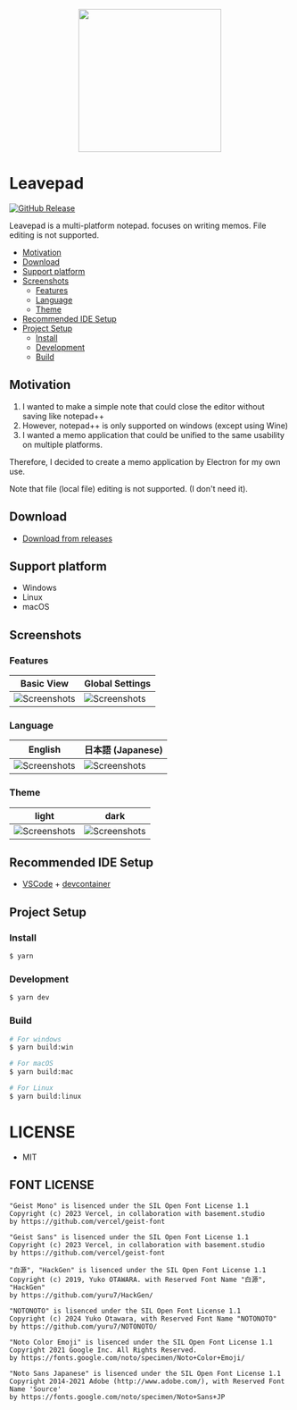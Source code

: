 <p align="center">
  <img width="256" height="256" src="https://raw.github.com/kaishuu0123/leavepad/main/build/icon.png">
</p>

# Leavepad

<a href="https://github.com/kaishuu0123/leavepad/releases">

![GitHub Release](https://img.shields.io/github/v/release/kaishuu0123/leavepad)

</a>

Leavepad is a multi-platform notepad. focuses on writing memos. File editing is not supported.

- [Motivation](#motivation)
- [Download](#download)
- [Support platform](#support-platform)
- [Screenshots](#screenshots)
  - [Features](#features)
  - [Language](#language)
  - [Theme](#theme)
- [Recommended IDE Setup](#recommended-ide-setup)
- [Project Setup](#project-setup)
  - [Install](#install)
  - [Development](#development)
  - [Build](#build)

## Motivation

1. I wanted to make a simple note that could close the editor without saving like notepad++
1. However, notepad++ is only supported on windows (except using Wine)
1. I wanted a memo application that could be unified to the same usability on multiple platforms.

Therefore, I decided to create a memo application by Electron for my own use.

Note that file (local file) editing is not supported. (I don't need it).

## Download

- [Download from releases](https://github.com/kaishuu0123/leavepad/releases)

## Support platform

- Windows
- Linux
- macOS

## Screenshots

### Features

| Basic View                                                                                           | Global Settings                                                                                           |
| ---------------------------------------------------------------------------------------------------- | --------------------------------------------------------------------------------------------------------- |
| ![Screenshots](https://raw.github.com/kaishuu0123/leavepad/main/screenshots/20241104_basic_view.png) | ![Screenshots](https://raw.github.com/kaishuu0123/leavepad/main/screenshots/20241104_global_settings.png) |

### Language

| English                                                                                           | 日本語 (Japanese)                                                                                  |
| ------------------------------------------------------------------------------------------------- | -------------------------------------------------------------------------------------------------- |
| ![Screenshots](https://raw.github.com/kaishuu0123/leavepad/main/screenshots/20241104_english.png) | ![Screenshots](https://raw.github.com/kaishuu0123/leavepad/main/screenshots/20241104_japanese.png) |

### Theme

| light                                                                                                 | dark                                                                                                 |
| ----------------------------------------------------------------------------------------------------- | ---------------------------------------------------------------------------------------------------- |
| ![Screenshots](https://raw.github.com/kaishuu0123/leavepad/main/screenshots/20241104_theme_light.png) | ![Screenshots](https://raw.github.com/kaishuu0123/leavepad/main/screenshots/20241104_theme_dark.png) |

## Recommended IDE Setup

- [VSCode](https://code.visualstudio.com/) + [devcontainer](https://code.visualstudio.com/docs/devcontainers/tutorial)

## Project Setup

### Install

```bash
$ yarn
```

### Development

```bash
$ yarn dev
```

### Build

```bash
# For windows
$ yarn build:win

# For macOS
$ yarn build:mac

# For Linux
$ yarn build:linux
```

# LICENSE

- MIT

## FONT LICENSE

```
"Geist Mono" is lisenced under the SIL Open Font License 1.1
Copyright (c) 2023 Vercel, in collaboration with basement.studio
by https://github.com/vercel/geist-font

"Geist Sans" is lisenced under the SIL Open Font License 1.1
Copyright (c) 2023 Vercel, in collaboration with basement.studio
by https://github.com/vercel/geist-font

"白源", "HackGen" is lisenced under the SIL Open Font License 1.1
Copyright (c) 2019, Yuko OTAWARA. with Reserved Font Name "白源", "HackGen"
by https://github.com/yuru7/HackGen/

"NOTONOTO" is lisenced under the SIL Open Font License 1.1
Copyright (c) 2024 Yuko Otawara, with Reserved Font Name "NOTONOTO"
by https://github.com/yuru7/NOTONOTO/

"Noto Color Emoji" is lisenced under the SIL Open Font License 1.1
Copyright 2021 Google Inc. All Rights Reserved.
by https://fonts.google.com/noto/specimen/Noto+Color+Emoji/

"Noto Sans Japanese" is lisenced under the SIL Open Font License 1.1
Copyright 2014-2021 Adobe (http://www.adobe.com/), with Reserved Font Name 'Source'
by https://fonts.google.com/noto/specimen/Noto+Sans+JP
```
